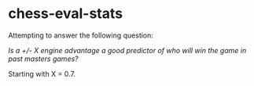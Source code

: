 # chess-eval-stats

Attempting to answer the following question:

*Is a +/- X engine advantage a good predictor of who will win the game in past masters games?*

Starting with X = 0.7.

